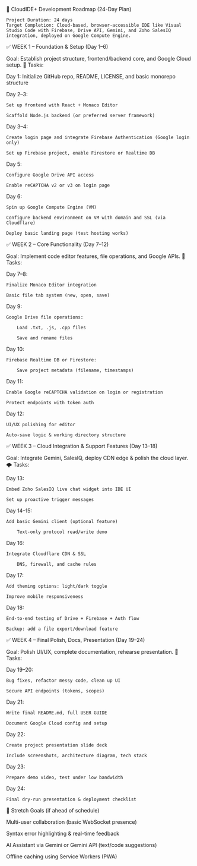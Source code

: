 🚀 CloudIDE+ Development Roadmap (24-Day Plan)

    Project Duration: 24 days
    Target Completion: Cloud-based, browser-accessible IDE like Visual Studio Code with Firebase, Drive API, Gemini, and Zoho SalesIQ integration, deployed on Google Compute Engine.

✅ WEEK 1 – Foundation & Setup (Day 1–6)

Goal: Establish project structure, frontend/backend core, and Google Cloud setup.
🔧 Tasks:

Day 1: Initialize GitHub repo, README, LICENSE, and basic monorepo structure

Day 2–3:

    Set up frontend with React + Monaco Editor

    Scaffold Node.js backend (or preferred server framework)

Day 3–4:

    Create login page and integrate Firebase Authentication (Google login only)

    Set up Firebase project, enable Firestore or Realtime DB

Day 5:

    Configure Google Drive API access

    Enable reCAPTCHA v2 or v3 on login page

Day 6:

    Spin up Google Compute Engine (VM)

    Configure backend environment on VM with domain and SSL (via Cloudflare)

    Deploy basic landing page (test hosting works)

✅ WEEK 2 – Core Functionality (Day 7–12)

Goal: Implement code editor features, file operations, and Google APIs.
🧠 Tasks:

Day 7–8:

    Finalize Monaco Editor integration

    Basic file tab system (new, open, save)

Day 9:

    Google Drive file operations:

        Load .txt, .js, .cpp files

        Save and rename files

Day 10:

    Firebase Realtime DB or Firestore:

        Save project metadata (filename, timestamps)

Day 11:

    Enable Google reCAPTCHA validation on login or registration

    Protect endpoints with token auth

Day 12:

    UI/UX polishing for editor

    Auto-save logic & working directory structure

✅ WEEK 3 – Cloud Integration & Support Features (Day 13–18)

Goal: Integrate Gemini, SalesIQ, deploy CDN edge & polish the cloud layer.
🌩 Tasks:

Day 13:

    Embed Zoho SalesIQ live chat widget into IDE UI

    Set up proactive trigger messages

Day 14–15:

    Add basic Gemini client (optional feature)

        Text-only protocol read/write demo

Day 16:

    Integrate Cloudflare CDN & SSL

        DNS, firewall, and cache rules

Day 17:

    Add theming options: light/dark toggle

    Improve mobile responsiveness

Day 18:

    End-to-end testing of Drive + Firebase + Auth flow

    Backup: add a file export/download feature

✅ WEEK 4 – Final Polish, Docs, Presentation (Day 19–24)

Goal: Polish UI/UX, complete documentation, rehearse presentation.
🎯 Tasks:

Day 19–20:

    Bug fixes, refactor messy code, clean up UI

    Secure API endpoints (tokens, scopes)

Day 21:

    Write final README.md, full USER GUIDE

    Document Google Cloud config and setup

Day 22:

    Create project presentation slide deck

    Include screenshots, architecture diagram, tech stack

Day 23:

    Prepare demo video, test under low bandwidth

Day 24:

    Final dry-run presentation & deployment checklist

🧩 Stretch Goals (if ahead of schedule)

Multi-user collaboration (basic WebSocket presence)

Syntax error highlighting & real-time feedback

AI Assistant via Gemini or Gemini API (text/code suggestions)

Offline caching using Service Workers (PWA)
